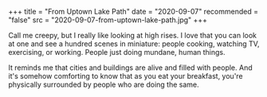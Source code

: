 +++
title = "From Uptown Lake Path"
date = "2020-09-07"
recommended = "false"
src = "2020-09-07-from-uptown-lake-path.jpg"
+++

Call me creepy, but I really like looking at high rises. I love that you can look at one and see a hundred scenes in miniature: people cooking, watching TV, exercising, or working. People just doing mundane, human things.

It reminds me that cities and buildings are alive and filled with people. And it's somehow comforting to know that as you eat your breakfast, you're physically surrounded by people who are doing the same.
